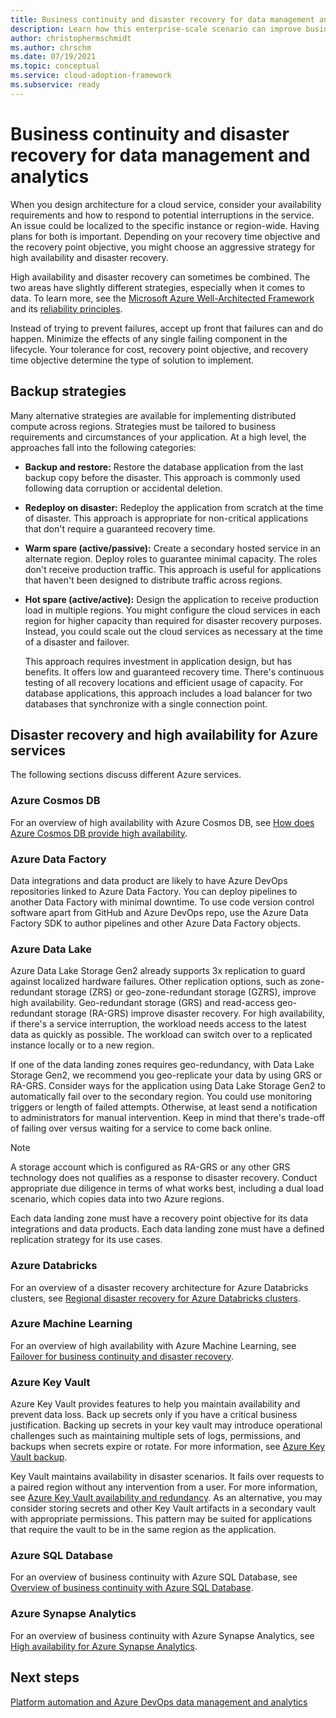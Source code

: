 ```yaml
---
title: Business continuity and disaster recovery for data management and analytics in Azure
description: Learn how this enterprise-scale scenario can improve business continuity and disaster recovery of data management and analytics in Azure.
author: christophermschmidt
ms.author: chrschm
ms.date: 07/19/2021
ms.topic: conceptual
ms.service: cloud-adoption-framework
ms.subservice: ready
---
```


# Business continuity and disaster recovery for data management and analytics

When you design architecture for a cloud service, consider your availability requirements and how to respond to potential interruptions in the service. An issue could be localized to the specific instance or region-wide. Having plans for both is important. Depending on your recovery time objective and the recovery point objective, you might choose an aggressive strategy for high availability and disaster recovery.

High availability and disaster recovery can sometimes be combined. The two areas have slightly different strategies, especially when it comes to data. To learn more, see the [Microsoft Azure Well-Architected Framework](/azure/architecture/framework/) and its [reliability principles](/azure/architecture/framework/reliability/principles).

Instead of trying to prevent failures, accept up front that failures can and do happen. Minimize the effects of any single failing component in the lifecycle. Your tolerance for cost, recovery point objective, and recovery time objective determine the type of solution to implement.

## Backup strategies

Many alternative strategies are available for implementing distributed compute across regions. Strategies must be tailored to business requirements and circumstances of your application. At a high level, the approaches fall into the following categories:

- **Backup and restore:** Restore the database application from the last backup copy before the disaster. This approach is commonly used following data corruption or accidental deletion.
- **Redeploy on disaster:** Redeploy the application from scratch at the time of disaster. This approach is appropriate for non-critical applications that don't require a guaranteed recovery time.
- **Warm spare (active/passive):** Create a secondary hosted service in an alternate region. Deploy roles to guarantee minimal capacity. The roles don't receive production traffic. This approach is useful for applications that haven't been designed to distribute traffic across regions.
- **Hot spare (active/active):** Design the application to receive production load in multiple regions. You might configure the cloud services in each region for higher capacity than required for disaster recovery purposes. Instead, you could scale out the cloud services as necessary at the time of a disaster and failover.

  This approach requires investment in application design, but has benefits. It offers low and guaranteed recovery time. There's continuous testing of all recovery locations and efficient usage of capacity. For database applications, this approach includes a load balancer for two databases that synchronize with a single connection point.

## Disaster recovery and high availability for Azure services

The following sections discuss different Azure services.

### Azure Cosmos DB

For an overview of high availability with Azure Cosmos DB, see [How does Azure Cosmos DB provide high availability](/azure/cosmos-db/high-availability).

### Azure Data Factory

Data integrations and data product are likely to have Azure DevOps repositories linked to Azure Data Factory. You can deploy pipelines to another Data Factory with minimal downtime. To use code version control software apart from GitHub and Azure DevOps repo, use the Azure Data Factory SDK to author pipelines and other Azure Data Factory objects.

### Azure Data Lake

Azure Data Lake Storage Gen2 already supports 3x replication to guard against localized hardware failures. Other replication options, such as zone-redundant storage (ZRS) or geo-zone-redundant storage (GZRS), improve high availability. Geo-redundant storage (GRS) and read-access geo-redundant storage (RA-GRS) improve disaster recovery. For high availability, if there's a service interruption, the workload needs access to the latest data as quickly as possible. The workload can switch over to a replicated instance locally or to a new region.

If one of the data landing zones requires geo-redundancy, with Data Lake Storage Gen2, we recommend you geo-replicate your data by using GRS or RA-GRS. Consider ways for the application using Data Lake Storage Gen2 to automatically fail over to the secondary region. You could use monitoring triggers or length of failed attempts. Otherwise, at least send a notification to administrators for manual intervention. Keep in mind that there's trade-off of failing over versus waiting for a service to come back online.

> [!NOTE]
> A storage account which is configured as RA-GRS or any other GRS technology does not qualifies as a response to disaster recovery. Conduct appropriate due diligence in terms of what works best, including a dual load scenario, which copies data into two Azure regions.

Each data landing zone must have a recovery point objective for its data integrations and data products. Each data landing zone must have a defined replication strategy for its use cases.

### Azure Databricks

For an overview of a disaster recovery architecture for Azure Databricks clusters, see [Regional disaster recovery for Azure Databricks clusters](/azure/databricks/scenarios/howto-regional-disaster-recovery).

### Azure Machine Learning

For an overview of high availability with Azure Machine Learning, see [Failover for business continuity and disaster recovery](/azure/machine-learning/how-to-high-availability-machine-learning).

### Azure Key Vault

Azure Key Vault provides features to help you maintain availability and prevent data loss. Back up secrets only if you have a critical business justification. Backing up secrets in your key vault may introduce operational challenges such as maintaining multiple sets of logs, permissions, and backups when secrets expire or rotate. For more information, see [Azure Key Vault backup](/azure/key-vault/general/backup).

Key Vault maintains availability in disaster scenarios. It fails over requests to a paired region without any intervention from a user. For more information, see [Azure Key Vault availability and redundancy](/azure/key-vault/general/disaster-recovery-guidance). As an alternative, you may consider storing secrets and other Key Vault artifacts in a secondary vault with appropriate permissions. This pattern may be suited for applications that require the vault to be in the same region as the application.

### Azure SQL Database

For an overview of business continuity with Azure SQL Database, see [Overview of business continuity with Azure SQL Database](/azure/azure-sql/database/business-continuity-high-availability-disaster-recover-hadr-overview).

### Azure Synapse Analytics

For an overview of business continuity with Azure Synapse Analytics, see [High availability for Azure Synapse Analytics](/azure/cloud-adoption-framework/migrate/azure-best-practices/analytics/azure-synapse).

## Next steps

[Platform automation and Azure DevOps data management and analytics](./eslz-platform-automation-and-devops.md)
